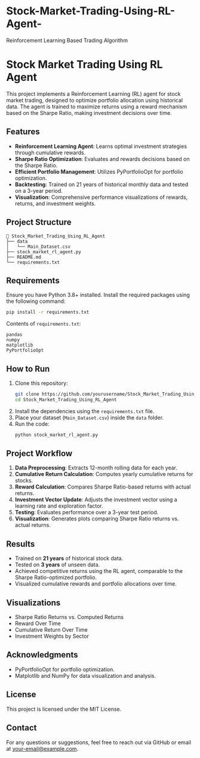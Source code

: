 # Stock-Market-Trading-Using-RL-Agent-
Reinforcement Learning Based Trading Algorithm
# Stock Market Trading Using RL Agent

This project implements a Reinforcement Learning (RL) agent for stock market trading, designed to optimize portfolio allocation using historical data. The agent is trained to maximize returns using a reward mechanism based on the Sharpe Ratio, making investment decisions over time.

## Features
- **Reinforcement Learning Agent**: Learns optimal investment strategies through cumulative rewards.
- **Sharpe Ratio Optimization**: Evaluates and rewards decisions based on the Sharpe Ratio.
- **Efficient Portfolio Management**: Utilizes PyPortfolioOpt for portfolio optimization.
- **Backtesting**: Trained on 21 years of historical monthly data and tested on a 3-year period.
- **Visualization**: Comprehensive performance visualizations of rewards, returns, and investment weights.

## Project Structure
```
📁 Stock_Market_Trading_Using_RL_Agent
├── data
│   └── Main_Dataset.csv
├── stock_market_rl_agent.py
├── README.md
└── requirements.txt
```

## Requirements
Ensure you have Python 3.8+ installed. Install the required packages using the following command:

```bash
pip install -r requirements.txt
```

Contents of `requirements.txt`:
```
pandas
numpy
matplotlib
PyPortfolioOpt
```

## How to Run
1. Clone this repository:
    ```bash
    git clone https://github.com/yourusername/Stock_Market_Trading_Using_RL_Agent.git
    cd Stock_Market_Trading_Using_RL_Agent
    ```
2. Install the dependencies using the `requirements.txt` file.
3. Place your dataset (`Main_Dataset.csv`) inside the `data` folder.
4. Run the code:
    ```bash
    python stock_market_rl_agent.py
    ```

## Project Workflow
1. **Data Preprocessing**: Extracts 12-month rolling data for each year.
2. **Cumulative Return Calculation**: Computes yearly cumulative returns for stocks.
3. **Reward Calculation**: Compares Sharpe Ratio-based returns with actual returns.
4. **Investment Vector Update**: Adjusts the investment vector using a learning rate and exploration factor.
5. **Testing**: Evaluates performance over a 3-year test period.
6. **Visualization**: Generates plots comparing Sharpe Ratio returns vs. actual returns.

## Results
- Trained on **21 years** of historical stock data.
- Tested on **3 years** of unseen data.
- Achieved competitive returns using the RL agent, comparable to the Sharpe Ratio-optimized portfolio.
- Visualized cumulative rewards and portfolio allocations over time.

## Visualizations
- Sharpe Ratio Returns vs. Computed Returns
- Reward Over Time
- Cumulative Return Over Time
- Investment Weights by Sector

## Acknowledgments
- PyPortfolioOpt for portfolio optimization.
- Matplotlib and NumPy for data visualization and analysis.

## License
This project is licensed under the MIT License.

## Contact
For any questions or suggestions, feel free to reach out via GitHub or email at your-email@example.com.

